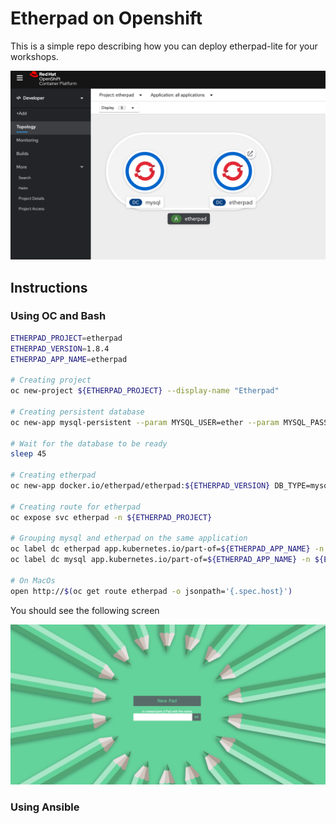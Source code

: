 # Etherpad on Openshift

This is a simple repo describing how you can deploy etherpad-lite for your workshops.

![](imgs/2020-05-27-12-31-45.png)

## Instructions

### Using OC and Bash

```bash
ETHERPAD_PROJECT=etherpad
ETHERPAD_VERSION=1.8.4
ETHERPAD_APP_NAME=etherpad

# Creating project
oc new-project ${ETHERPAD_PROJECT} --display-name "Etherpad"

# Creating persistent database
oc new-app mysql-persistent --param MYSQL_USER=ether --param MYSQL_PASSWORD=ether --param MYSQL_DATABASE=ether --param VOLUME_CAPACITY=2Gi --param MYSQL_VERSION=5.7 -n ${ETHERPAD_PROJECT}

# Wait for the database to be ready
sleep 45

# Creating etherpad
oc new-app docker.io/etherpad/etherpad:${ETHERPAD_VERSION} DB_TYPE=mysql DB_HOST=mysql DB_PORT=3306 DB_USER=ether DB_PASS=ether DB_NAME=ether ADMIN_PASSWORD=supersecret -n etherpad

# Creating route for etherpad
oc expose svc etherpad -n ${ETHERPAD_PROJECT}

# Grouping mysql and etherpad on the same application
oc label dc etherpad app.kubernetes.io/part-of=${ETHERPAD_APP_NAME} -n ${ETHERPAD_PROJECT}
oc label dc mysql app.kubernetes.io/part-of=${ETHERPAD_APP_NAME} -n ${ETHERPAD_PROJECT}

# On MacOs
open http://$(oc get route etherpad -o jsonpath='{.spec.host}')
```

You should see the following screen

![](imgs/2020-05-27-12-41-04.png)

### Using Ansible
